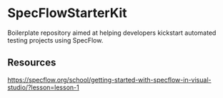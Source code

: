 # SpecFlowStarterKit
Boilerplate repository aimed at helping developers kickstart automated testing projects using SpecFlow.

## Resources

https://specflow.org/school/getting-started-with-specflow-in-visual-studio/?lesson=lesson-1
